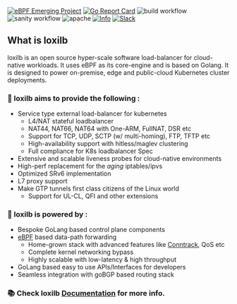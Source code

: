 [![eBPF Emerging Project](https://img.shields.io/badge/ebpf.io-Emerging--App-success)](https://ebpf.io/projects#loxilb) [![Go Report Card](https://goreportcard.com/badge/github.com/loxilb-io/loxilb)](https://goreportcard.com/report/github.com/loxilb-io/loxilb) ![build workflow](https://github.com/loxilb-io/loxilb/actions/workflows/docker-image.yml/badge.svg) ![sanity workflow](https://github.com/loxilb-io/loxilb/actions/workflows/basic-sanity.yml/badge.svg) ![apache](https://img.shields.io/badge/license-Apache-blue.svg) [![Info][docs-shield]][docs-url] [![Slack](https://img.shields.io/badge/community-join%20slack-blue)](https://www.loxilb.io/members)  
## What is loxilb

loxilb is an open source hyper-scale software load-balancer for cloud-native workloads. It uses eBPF as its core-engine and is based on Golang. It is designed to power on-premise, edge and public-cloud Kubernetes cluster deployments.

###  🚀 loxilb aims to provide the following :   

- Service type external load-balancer for kubernetes   
   * L4/NAT stateful loadbalancer   
   * NAT44, NAT66, NAT64 with One-ARM, FullNAT, DSR etc   
   * Support for TCP, UDP, SCTP (w/ multi-homing), FTP, TFTP etc   
   * High-availability support with hitless/maglev clustering   
   * Full compliance for K8s loadbalancer Spec   
-  Extensive and scalable liveness probes for cloud-native environments
-  High-perf replacement for the *aging* iptables/ipvs   
-  Optimized SRv6 implementation   
-  L7 proxy support   
-  Make GTP tunnels first class citizens of the Linux world    
   * Support for UL-CL, QFI and other extensions   

### 🧿 loxilb is powered by :   
- Bespoke GoLang based control plane components     
- [eBPF](https://ebpf.io/) based data-path forwarding   
   * Home-grown stack with advanced features like [Conntrack](https://thermalcircle.de/doku.php?id=blog:linux:connection_tracking_1_modules_and_hooks), QoS etc
   * Complete kernel networking bypass    
   * Highly scalable with low-latency & high throughput   
- GoLang based easy to use APIs/Interfaces for developers   
- Seamless integration with goBGP based routing stack    

### 📚 Check loxilb [Documentation](https://loxilb-io.github.io/loxilbdocs/) for more info.   

[docs-shield]: https://img.shields.io/badge/info-docs-blue
[docs-url]: https://loxilb-io.github.io/loxilbdocs/
[slack=shield]: https://img.shields.io/badge/Community-Join%20Slack-blue
[slack-url]: https://www.loxilb.io/members

